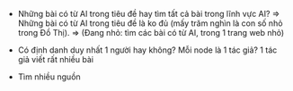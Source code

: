 - Những bài có từ AI trong tiêu đề hay tìm tất cả bài trong lĩnh vực AI? 
=> Những bài có từ AI trong tiêu đề là ko đủ (mấy trăm nghìn là con số nhỏ trong Đồ Thị). 
=> (Đang nhỏ: tìm các bài có từ AI, trong 1 trang web nhỏ)

- Có định danh duy nhất 1 người hay không? 
  Mỗi node là 1 tác giả? 1 tác giả viết rất nhiều bài
- Tìm nhiều nguồn